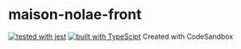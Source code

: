 # maison-nolae-front
[![tested with jest](https://img.shields.io/badge/tested_with-jest-99424f.svg)](https://github.com/facebook/jest) [![built with TypeScipt](https://badgen.net/badge/types/TypeScript)](https://www.typescriptlang.org)
Created with CodeSandbox
